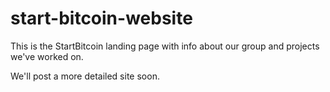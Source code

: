 start-bitcoin-website
=====================

This is the StartBitcoin landing page with info about our group and projects we've worked on. 

We'll post a more detailed site soon.
